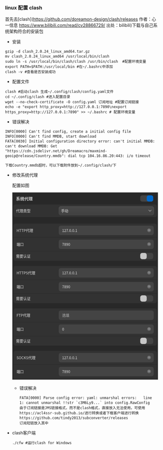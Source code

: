 ### linux 配置 clash

首先去[clash](https://github.com/doreamon-design/clash/releases 作者：心一信息 https://www.bilibili.com/read/cv28866729/ 出处：bilibili)下载与自己系统架构符合的安装包

- 安装

``` shell
gzip -d clash_2.0.24_linux_amd64.tar.gz
mv clash_2.0.24_linux_amd64 /usr/local/bin/clash
sudo ln -s /usr/local/bin/clash/clash /usr/bin/clash  #配置环境变量
export PATH=$PATH:/usr/local/bin #在~/.bashrc中添加
clash -v #查看是否安装成功
```

- 配置文件

``` shell
clash #启动clash 生成~/.config/clash/config.yaml文件
cd ~/.config/clash #进入配置目录
wget --no-check-certificate -O config.yaml 订阅地址 #配置订阅链接
echo -e "export http_proxy=http://127.0.0.1:7890\nexport https_proxy=http://127.0.0.1:7890" >> ~/.bashrc # 配置环境变量
```

- 错误解决

``` shell
INFO[0000] Can't find config, create a initial config file 
INFO[0000] Can't find MMDB, start download              
FATA[0030] Initial configuration directory error: can't initial MMDB: can't download MMDB: Get "https://cdn.jsdelivr.net/gh/Dreamacro/maxmind-geoip@release/Country.mmdb": dial tcp 104.16.86.20:443: i/o timeout 
```

``` shell
下载Country.mmdb超时，可以下载附件放到~/.config/clash/下
```

- 修改系统代理

  配置如图

  ![proxy](./proxy.png)

  - 错误解决

    ```shell
    FATA[0000] Parse config error: yaml: unmarshal errors:   line 1: cannot unmarshal !!str `c3M6Ly9...` into config.RawConfig
    由于订阅链接是JMS链接格式，而不是clash格式，直接放入无法使用，可使用https://acl4ssr-sub.github.io/进行转换或者下载客户端进行转换https://github.com/tindy2013/subconverter/releases
    订阅短链放入其中
    ```

- clash客户端

  ``` shell
  ./cfw #运行clash for Windows
  ```

  
